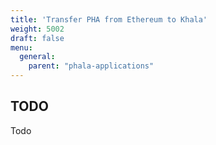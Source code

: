```yaml
---
title: 'Transfer PHA from Ethereum to Khala'
weight: 5002
draft: false
menu:
  general:
    parent: "phala-applications"
---
```


## TODO

Todo